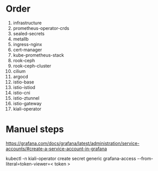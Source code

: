 # Order
1. infrastructure
2. prometheus-operator-crds
3. sealed-secrets
4. metallb
5. ingress-nginx
6. cert-manager
7. kube-prometheus-stack
8. rook-ceph
9. rook-ceph-cluster
10. cilium
11. argocd
12. istio-base
13. istio-istiod
14. istio-cni
15. istio-ztunnel
16. istio-gateway
17. kiali-operator

# Manuel steps
https://grafana.com/docs/grafana/latest/administration/service-accounts/#create-a-service-account-in-grafana

kubectl -n kiali-operator create secret generic grafana-access --from-literal=token-viewer=< token >